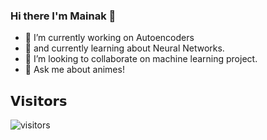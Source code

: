 
### Hi there I'm Mainak 👋

- 🔭 I’m currently working on Autoencoders
- 🌱 and currently learning about Neural Networks.
- 👯 I’m looking to collaborate on machine learning project.
- 💬 Ask me about animes!


## 𝗩𝗶𝘀𝗶𝘁𝗼𝗿𝘀

![visitors](https://visitor-badge.glitch.me/badge?page_id=mainak-ghosh.mainak-ghosh)

<!--
**mainak-ghosh/mainak-ghosh** is a ✨ _special_ ✨ repository because its `README.md` (this file) appears on your GitHub profile.
- ⚡ Fun fact: 
